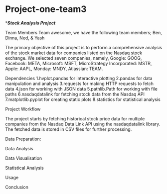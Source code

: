 # Project-one-team3
******Stock Analysis Project*****

Team Members
Team awesome, we have the following team members;
Ben,
Dinna,
Ned, &
Yash

The primary objective of this project is to perform a comprehensive analysis of the stock market data for companies listed on the Nasdaq stock exchange. We selected seven companies, namely, Google: GOOG, Facebook: META, Microsoft: MSFT, MicroStrategy Incorporated: MSTR, Apple: AAPL, Monday: MNDY, Atlassian: TEAM. 

Dependencies
1.hvplot.pandas for interactive plotting
2.pandas for data manipulation and analysis
3.requests for making HTTP requests to fetch data
4.json for working with JSON data
5.pathlib.Path for working with file paths
6.nasdaqdatalink for fetching stock data from the Nasdaq API
7.matplotlib.pyplot for creating static plots
8.statistics for statistical analysis

Project Workflow

The project starts by fetching historical stock price data for multiple companies from the Nasdaq Data Link API using the nasdaqdatalink library.
The fetched data is stored in CSV files for further processing.

Data Preparation:



Data Analysis



Data Visualisation



Statistical Analysis


Usage


Conclusion
